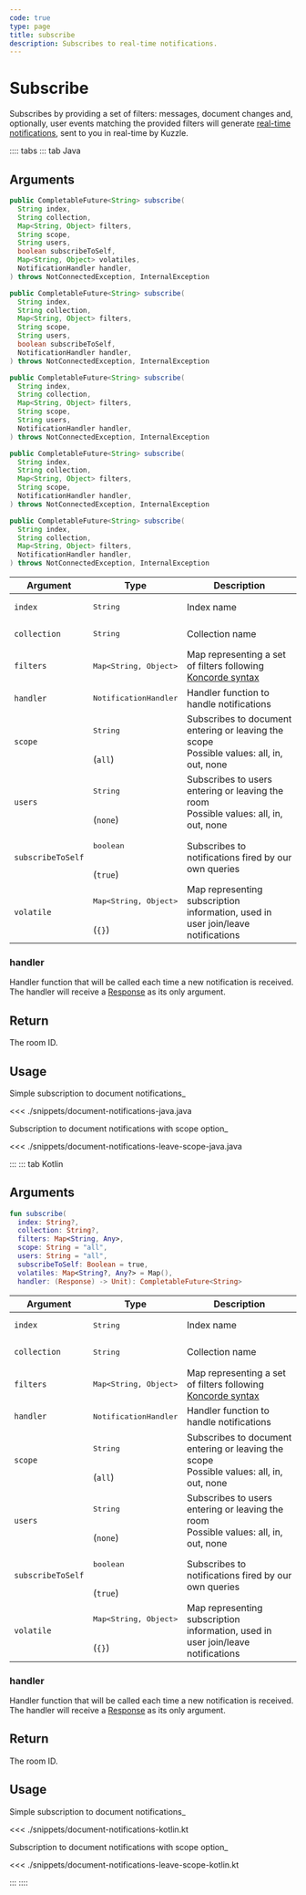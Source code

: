 ```yaml
---
code: true
type: page
title: subscribe
description: Subscribes to real-time notifications.
---
```


# Subscribe

Subscribes by providing a set of filters: messages, document changes and, optionally, user events matching the provided filters will generate [real-time notifications](/core/2/api/payloads/notifications), sent to you in real-time by Kuzzle.

:::: tabs
::: tab Java

## Arguments

```java
public CompletableFuture<String> subscribe(
  String index, 
  String collection, 
  Map<String, Object> filters,
  String scope,
  String users,
  boolean subscribeToSelf,
  Map<String, Object> volatiles,
  NotificationHandler handler, 
) throws NotConnectedException, InternalException

public CompletableFuture<String> subscribe(
  String index, 
  String collection, 
  Map<String, Object> filters,
  String scope,
  String users,
  boolean subscribeToSelf,
  NotificationHandler handler, 
) throws NotConnectedException, InternalException

public CompletableFuture<String> subscribe(
  String index, 
  String collection, 
  Map<String, Object> filters,
  String scope,
  String users,
  NotificationHandler handler, 
) throws NotConnectedException, InternalException

public CompletableFuture<String> subscribe(
  String index, 
  String collection, 
  Map<String, Object> filters,
  String scope,
  NotificationHandler handler, 
) throws NotConnectedException, InternalException

public CompletableFuture<String> subscribe(
  String index, 
  String collection, 
  Map<String, Object> filters,
  NotificationHandler handler, 
) throws NotConnectedException, InternalException
```

| Argument     | Type                                    | Description                                                                                                    |
|--------------|-----------------------------------------|----------------------------------------------------------------------------------------------------------------|
| `index`      | <pre>String</pre>                       | Index name                                                                                                     |
| `collection` | <pre>String</pre>                       | Collection name                                                                                                |
| `filters`    | <pre>Map<String, Object></pre>                      | Map representing a set of filters following [Koncorde syntax](/core/2/api/koncorde-filters-syntax) |
| `handler`   | <pre>NotificationHandler</pre>          | Handler function to handle notifications                                                                      |
| `scope`    | <pre>String</pre><br>(`all`) | Subscribes to document entering or leaving the scope<br>Possible values: all, in, out, none |
| `users`    | <pre>String</pre><br>(`none`) | Subscribes to users entering or leaving the room<br>Possible values: all, in, out, none |
| `subscribeToSelf`    | <pre>boolean</pre><br>(`true`) | Subscribes to notifications fired by our own queries |
| `volatile`    | <pre>Map<String, Object></pre><br>(`{}`) | Map representing subscription information, used in user join/leave notifications |

### handler

Handler function that will be called each time a new notification is received.
The handler will receive a [Response](/sdk/jvm/1/core-classes/response) as its only argument.

## Return

The room ID.

## Usage

Simple subscription to document notifications_

<<< ./snippets/document-notifications-java.java

Subscription to document notifications with scope option_

<<< ./snippets/document-notifications-leave-scope-java.java

:::
::: tab Kotlin

## Arguments

```kotlin
fun subscribe(
  index: String?,
  collection: String?,
  filters: Map<String, Any>,
  scope: String = "all",
  users: String = "all",
  subscribeToSelf: Boolean = true,
  volatiles: Map<String?, Any?> = Map(),
  handler: (Response) -> Unit): CompletableFuture<String>
```

| Argument     | Type                                    | Description                                                                                                    |
|--------------|-----------------------------------------|----------------------------------------------------------------------------------------------------------------|
| `index`      | <pre>String</pre>                       | Index name                                                                                                     |
| `collection` | <pre>String</pre>                       | Collection name                                                                                                |
| `filters`    | <pre>Map<String, Object></pre>                      | Map representing a set of filters following [Koncorde syntax](/core/2/api/koncorde-filters-syntax) |
| `handler`   | <pre>NotificationHandler</pre>          | Handler function to handle notifications                                                                      |
| `scope`    | <pre>String</pre><br>(`all`) | Subscribes to document entering or leaving the scope<br>Possible values: all, in, out, none |
| `users`    | <pre>String</pre><br>(`none`) | Subscribes to users entering or leaving the room<br>Possible values: all, in, out, none |
| `subscribeToSelf`    | <pre>boolean</pre><br>(`true`) | Subscribes to notifications fired by our own queries |
| `volatile`    | <pre>Map<String, Object></pre><br>(`{}`) | Map representing subscription information, used in user join/leave notifications |

### handler

Handler function that will be called each time a new notification is received.
The handler will receive a [Response](/sdk/jvm/1/core-classes/response) as its only argument.

## Return

The room ID.

## Usage

Simple subscription to document notifications_

<<< ./snippets/document-notifications-kotlin.kt

Subscription to document notifications with scope option_

<<< ./snippets/document-notifications-leave-scope-kotlin.kt

:::
::::